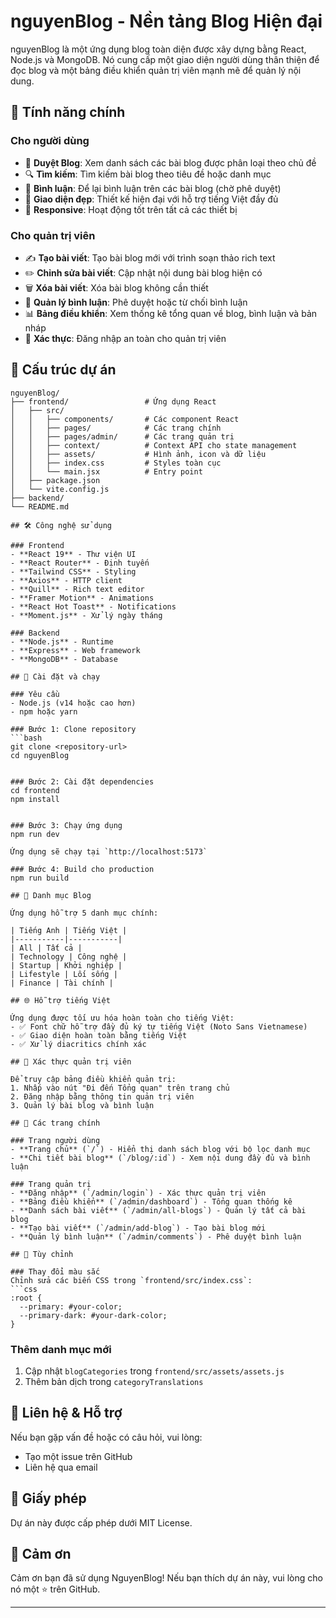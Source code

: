 # nguyenBlog - Nền tảng Blog Hiện đại

nguyenBlog là một ứng dụng blog toàn diện được xây dựng bằng React, Node.js và MongoDB. Nó cung cấp một giao diện người dùng thân thiện để đọc blog và một bảng điều khiển quản trị viên mạnh mẽ để quản lý nội dung.

## 🌟 Tính năng chính

### Cho người dùng
- 📖 **Duyệt Blog**: Xem danh sách các bài blog được phân loại theo chủ đề
- 🔍 **Tìm kiếm**: Tìm kiếm bài blog theo tiêu đề hoặc danh mục
- 💬 **Bình luận**: Để lại bình luận trên các bài blog (chờ phê duyệt)
- 🎨 **Giao diện đẹp**: Thiết kế hiện đại với hỗ trợ tiếng Việt đầy đủ
- 📱 **Responsive**: Hoạt động tốt trên tất cả các thiết bị

### Cho quản trị viên
- ✍️ **Tạo bài viết**: Tạo bài blog mới với trình soạn thảo rich text
- ✏️ **Chỉnh sửa bài viết**: Cập nhật nội dung bài blog hiện có
- 🗑️ **Xóa bài viết**: Xóa bài blog không cần thiết
- 💬 **Quản lý bình luận**: Phê duyệt hoặc từ chối bình luận
- 📊 **Bảng điều khiển**: Xem thống kê tổng quan về blog, bình luận và bản nháp
- 🔐 **Xác thực**: Đăng nhập an toàn cho quản trị viên

## 📂 Cấu trúc dự án

```text
nguyenBlog/
├── frontend/                 # Ứng dụng React
│   ├── src/
│   │   ├── components/       # Các component React
│   │   ├── pages/            # Các trang chính
│   │   ├── pages/admin/      # Các trang quản trị
│   │   ├── context/          # Context API cho state management
│   │   ├── assets/           # Hình ảnh, icon và dữ liệu
│   │   ├── index.css         # Styles toàn cục
│   │   └── main.jsx          # Entry point
│   ├── package.json
│   └── vite.config.js
├── backend/
└── README.md

## 🛠️ Công nghệ sử dụng

### Frontend
- **React 19** - Thư viện UI
- **React Router** - Định tuyến
- **Tailwind CSS** - Styling
- **Axios** - HTTP client
- **Quill** - Rich text editor
- **Framer Motion** - Animations
- **React Hot Toast** - Notifications
- **Moment.js** - Xử lý ngày tháng

### Backend
- **Node.js** - Runtime
- **Express** - Web framework
- **MongoDB** - Database

## 🚀 Cài đặt và chạy

### Yêu cầu
- Node.js (v14 hoặc cao hơn)
- npm hoặc yarn

### Bước 1: Clone repository
```bash
git clone <repository-url>
cd nguyenBlog


### Bước 2: Cài đặt dependencies
cd frontend
npm install


### Bước 3: Chạy ứng dụng
npm run dev

Ứng dụng sẽ chạy tại `http://localhost:5173`

### Bước 4: Build cho production
npm run build

## 📝 Danh mục Blog

Ứng dụng hỗ trợ 5 danh mục chính:

| Tiếng Anh | Tiếng Việt |
|-----------|-----------|
| All | Tất cả |
| Technology | Công nghệ |
| Startup | Khởi nghiệp |
| Lifestyle | Lối sống |
| Finance | Tài chính |

## 🌐 Hỗ trợ tiếng Việt

Ứng dụng được tối ưu hóa hoàn toàn cho tiếng Việt:
- ✅ Font chữ hỗ trợ đầy đủ ký tự tiếng Việt (Noto Sans Vietnamese)
- ✅ Giao diện hoàn toàn bằng tiếng Việt
- ✅ Xử lý diacritics chính xác

## 🔐 Xác thực quản trị viên

Để truy cập bảng điều khiển quản trị:
1. Nhấp vào nút "Đi đến Tổng quan" trên trang chủ
2. Đăng nhập bằng thông tin quản trị viên
3. Quản lý bài blog và bình luận

## 📱 Các trang chính

### Trang người dùng
- **Trang chủ** (`/`) - Hiển thị danh sách blog với bộ lọc danh mục
- **Chi tiết bài blog** (`/blog/:id`) - Xem nội dung đầy đủ và bình luận

### Trang quản trị
- **Đăng nhập** (`/admin/login`) - Xác thực quản trị viên
- **Bảng điều khiển** (`/admin/dashboard`) - Tổng quan thống kê
- **Danh sách bài viết** (`/admin/all-blogs`) - Quản lý tất cả bài blog
- **Tạo bài viết** (`/admin/add-blog`) - Tạo bài blog mới
- **Quản lý bình luận** (`/admin/comments`) - Phê duyệt bình luận

## 🎨 Tùy chỉnh

### Thay đổi màu sắc
Chỉnh sửa các biến CSS trong `frontend/src/index.css`:
```css
:root {
  --primary: #your-color;
  --primary-dark: #your-dark-color;
}
```

### Thêm danh mục mới
1. Cập nhật `blogCategories` trong `frontend/src/assets/assets.js`
2. Thêm bản dịch trong `categoryTranslations`

## 📧 Liên hệ & Hỗ trợ

Nếu bạn gặp vấn đề hoặc có câu hỏi, vui lòng:
- Tạo một issue trên GitHub
- Liên hệ qua email

## 📄 Giấy phép

Dự án này được cấp phép dưới MIT License.

## 🙏 Cảm ơn

Cảm ơn bạn đã sử dụng NguyenBlog! Nếu bạn thích dự án này, vui lòng cho nó một ⭐ trên GitHub.

---
